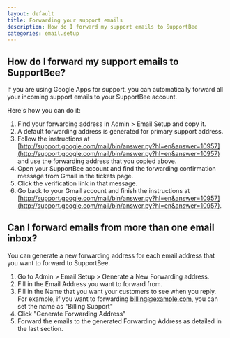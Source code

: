 ```yaml
---
layout: default
title: Forwarding your support emails 
description: How do I forward my support emails to SupportBee
categories: email.setup
---
```


How do I forward my support emails to SupportBee?
-------------------------------------------------

If you are using Google Apps for support,  you can automatically forward all your incoming support emails to your SupportBee account.  

Here's how you can do it:

1. Find your forwarding address in Admin > Email Setup and copy it.
2. A default forwarding address is generated for primary support address.
2. Follow the instructions at [http://support.google.com/mail/bin/answer.py?hl=en&answer=10957](http://support.google.com/mail/bin/answer.py?hl=en&answer=10957) and use the forwarding address that you copied above.
3. Open your SupportBee account and find the forwarding confirmation message from Gmail in the tickets page.
4. Click the verification link in that message.
5. Go back to your Gmail account and finish the instructions at [http://support.google.com/mail/bin/answer.py?hl=en&answer=10957](http://support.google.com/mail/bin/answer.py?hl=en&answer=10957).


Can I forward emails from more than one email inbox?
----------------------------------------------------

You can generate a new forwarding address for each email address that you want to forward to SupportBee. 

1. Go to Admin > Email Setup > Generate a New Forwarding address.
2. Fill in the Email Address you want to forward from.
3. Fill in the Name that you want your customers to see when you reply. For example, if you want to forwarding billing@example.com, you can set the name as "Billing Support"
4. Click "Generate Forwarding Address"
5. Forward the emails to the generated Forwarding Address as detailed in the last section.


